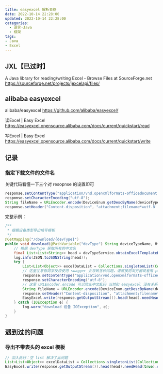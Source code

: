 ```yaml
---
title: easyexcel 解析表格
date: 2022-10-14 22:28:00
updated: 2022-10-14 22:28:00
categories:
  - 语言-Java
  - 框架
tags:
- Java
- Excel
---
```


## JXL【已过时】

A Java library for reading/writing Excel - Browse Files at SourceForge.net
<https://sourceforge.net/projects/jexcelapi/files/>

## alibaba easyexcel

alibaba/easyexcel
<https://github.com/alibaba/easyexcel/>

读Excel | Easy Excel
<https://easyexcel.opensource.alibaba.com/docs/current/quickstart/read>

写Excel | Easy Excel
<https://easyexcel.opensource.alibaba.com/docs/current/quickstart/write>
<!-- more -->

## 记录

### 指定下载文件的文件名

关键代码看懂一下三个对 resopnse 的设置即可

```java
response.setContentType("application/vnd.openxmlformats-officedocument.spreadsheetml.sheet");
response.setCharacterEncoding("utf-8");
String fileName = URLEncoder.encode(DeviceEnum.getDescByName(deviceTypeName) + "-模板", "UTF-8").replaceAll("\\+", "%20");
response.setHeader("Content-disposition", "attachment;filename*=utf-8''" + fileName + ".xlsx");
```

完整示例：

```java
/**
 * 根据设备类型导出填写模板
 */
@GetMapping("/download/{devType}")
public void download(@PathVariable("devType") String deviceTypeName, HttpServletResponse response) {
    // 根据 devType 获取所有的中文名
    final List<List<String>> head = devTypeService.obtainExcelTemplateHead(deviceTypeName);
    log.info(JSON.toJSONString(head));
    try {
        List<List<Object>> excelDataList = Collections.singletonList(Collections.emptyList());
        // 这里注意有同学反应使用 swagger 会导致各种问题，请直接用浏览器或者用 postman
        response.setContentType("application/vnd.openxmlformats-officedocument.spreadsheetml.sheet");
        response.setCharacterEncoding("utf-8");
        // 这里 URLEncoder.encode 可以防止中文乱码 当然和 easyexcel 没有关系
        String fileName = URLEncoder.encode(DeviceEnum.getDescByName(deviceTypeName) + "-模板", "UTF-8").replaceAll("\\+", "%20");
        response.setHeader("Content-disposition", "attachment;filename*=utf-8''" + fileName + ".xlsx");
        EasyExcel.write(response.getOutputStream()).head(head).needHead(true).sheet("模板").doWrite(excelDataList);
    } catch (IOException e) {
        log.warn("download 设备 IOException", e);
    }
}

```

## 遇到过的问题

### 导出不带表头的 excel 模板

```java
// 加入此行：空 list 解决了此问题
List<List<Object>> excelDataList = Collections.singletonList(Collections.emptyList());
EasyExcel.write(response.getOutputStream()).head(head).needHead(true).sheet("模板").doWrite(excelDataList);
```
